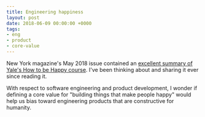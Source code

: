 ```yaml
---
title: Engineering happiness
layout: post
date: 2018-06-09 00:00:00 +0000
tags:
- eng
- product
- core-value
---
```

New York magazine's May 2018 issue contained an [excellent summary of Yale's How to be Happy course](https://www.thecut.com/2018/05/how-to-be-happy.html "NYMag: How to be Happy: a cheat sheet"). I've been thinking about and sharing it ever since reading it.

With respect to software engineering and product development, I wonder if defining a core value for "building things that make people happy" would help us bias toward engineering products that are constructive for humanity.